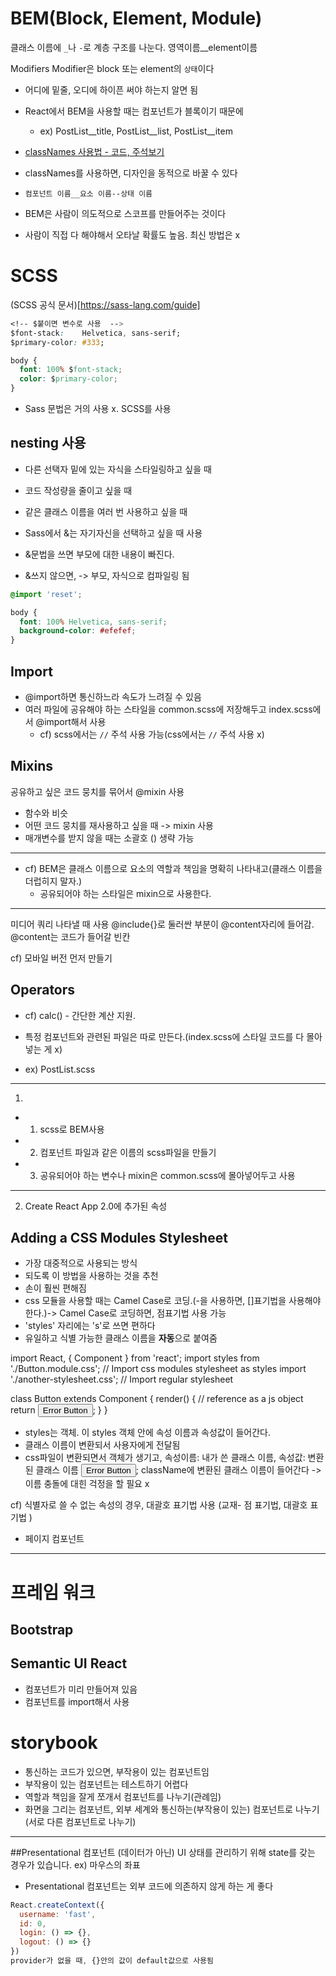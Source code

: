 # BEM(Block, Element, Module)

클래스 이름에 `_`나 `-`로 계층 구조를 나눈다.
영역이름__element이름


Modifiers
Modifier은 block 또는 element의 `상태`이다

- 어디에 밑줄, 오디에 하이픈 써야 하는지 알면 됨

- React에서 BEM을 사용할 때는 컴포넌트가 블록이기 때문에 
    - ex) PostList__title, PostList__list, PostList__item

- [classNames 사용법 - 코드, 주석보기](https://www.npmjs.com/package/classnames)

- classNames를 사용하면, 디자인을 동적으로 바꿀 수 있다

- `컴포넌트 이름__요소 이름--상태 이름`

- BEM은 사람이 의도적으로 스코프를 만들어주는 것이다

- 사람이 직접 다 해야해서 오타날 확률도 높음. 최신 방법은 x

# SCSS
(SCSS 공식 문서)[https://sass-lang.com/guide]
```css
<!-- $붙이면 변수로 사용  -->
$font-stack:    Helvetica, sans-serif;
$primary-color: #333;

body {
  font: 100% $font-stack;
  color: $primary-color;
}
```

- Sass 문법은 거의 사용 x. SCSS를 사용

## nesting 사용
- 다른 선택자 밑에 있는 자식을 스타일링하고 싶을 때
- 코드 작성량을 줄이고 싶을 때
- 같은 클래스 이름을 여러 번 사용하고 싶을 때

- Sass에서 &는 자기자신을 선택하고 싶을 때 사용

- &문법을 쓰면 부모에 대한 내용이 빠진다.
- &쓰지 않으면, -> 부모, 자식으로 컴파일링 됨

```css
@import 'reset';

body {
  font: 100% Helvetica, sans-serif;
  background-color: #efefef;
}
```
## Import
- @import하면 통신하느라 속도가 느려질 수 있음
- 여러 파일에 공유해야 하는 스타일을 common.scss에 저장해두고 index.scss에서 @import해서 사용
    - cf) scss에서는 `//` 주석 사용 가능(css에서는  `//` 주석 사용 x)

## Mixins
공유하고 싶은 코드 뭉치를 묶어서 @mixin 사용
- 함수와 비슷
- 어떤 코드 뭉치를 재사용하고 싶을 때 -> mixin 사용
- 매개변수를 받지 않을 때는 소괄호 () 생략 가능
---
- cf) BEM은 클래스 이름으로 요소의 역할과 책임을 명확히 나타내고(클래스 이름을 더럽히지 말자.)
    -  공유되어야 하는 스타일은  mixin으로 사용한다.
---
미디어 쿼리 나타낼 때 사용
@include{}로 둘러싼 부분이 @content자리에 들어감.  
@content는 코드가 들어갈 빈칸

cf) 모바일 버전 먼저 만들기

## Operators
- cf) calc() - 간단한 계산 지원. 


- 특정 컴포넌트와 관련된 파일은 따로 만든다.(index.scss에 스타일 코드를 다 몰아넣는 게 x)

- ex) PostList.scss
---
1. 
- 1) scss로 BEM사용 
- 2) 컴포넌트 파일과 같은 이름의 scss파일을 만들기
- 3) 공유되어야 하는 변수나 mixin은 common.scss에 몰아넣어두고 사용
---

2. Create React App 2.0에 추가된 속성

## Adding a CSS Modules Stylesheet
[](https://facebook.github.io/create-react-app/docs/adding-a-css-modules-stylesheet)
- 가장 대중적으로 사용되는 방식
- 되도록 이 방법을 사용하는 것을 추천
- 손이 훨씬 편해짐
- css 모듈을 사용할 때는 Camel Case로 코딩.(-을 사용하면, []표기법을 사용해야한다.)-> Camel Case로 코딩하면, 점표기법 사용 가능
- 'styles' 자리에는 's'로 쓰면 편하다 
- 유일하고 식별 가능한 클래스 이름을 **자동**으로 붙여줌

import React, { Component } from 'react';
import styles from './Button.module.css'; // Import css modules stylesheet as styles
import './another-stylesheet.css'; // Import regular stylesheet

class Button extends Component {
  render() {
    // reference as a js object
    return <button className={styles.error}>Error Button</button>;
  }
}
- styles는 객체. 이 styles 객체 안에 속성 이름과 속성값이 들어간다. 
- 클래스 이름이 변환되서 사용자에게 전달됨
- css파일이 변환되면서 객체가 생기고, 속성이름: 내가 쓴 클래스 이름, 속성값: 변환된 클래스 이름
 <button className={styles.error}>Error Button</button>;
 className에 변환된 클래스 이름이 들어간다
 -> 이름 충돌에 대힌 걱정을 할 필요 x


cf) 식별자로 쓸 수 없는 속성의 경우, 대괄호 표기법 사용 (교재- 점 표기법, 대괄호 표기법 )

- 페이지 컴포넌트

---
# 프레임 워크
## Bootstrap


## Semantic UI React
- 컴포넌트가 미리 만들어져 있음
- 컴포넌트를 import해서 사용

<!-- - index.js에 작성하는게 원칙 -->


# storybook
- 통신하는 코드가 있으면, 부작용이 있는 컴포넌트임
- 부작용이 있는 컴포넌트는 테스트하기 어렵다
- 역할과 책임을 잘게 쪼개서 컴포넌트를 나누기(관례임)
- 화면을 그리는 컴포넌트, 외부 세계와 통신하는(부작용이 있는) 컴포넌트로 나누기(서로 다른 컴포넌트로 나누기)



---
##Presentational 컴포넌트
(데이터가 아닌) UI 상태를 관리하기 위해 state를 갖는 경우가 있습니다.
ex) 마우스의 좌표
- Presentational 컴포넌트는 외부 코드에 의존하지 않게 하는 게 좋다




```js
React.createContext({
  username: 'fast',
  id: 0,
  login: () => {},
  logout: () => {}
})
provider가 없을 때, {}안의 값이 default값으로 사용됨
```